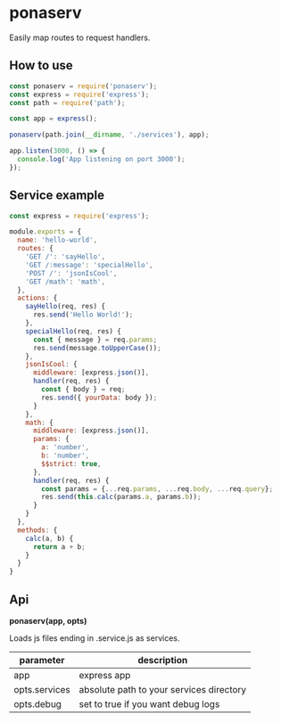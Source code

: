 # ponaserv

Easily map routes to request handlers.

## How to use

```javascript
const ponaserv = require('ponaserv');
const express = require('express');
const path = require('path');

const app = express();

ponaserv(path.join(__dirname, './services'), app);

app.listen(3000, () => {
  console.log('App listening on port 3000');
});
```

## Service example

```javascript
const express = require('express');

module.exports = {
  name: 'hello-world',
  routes: {
    'GET /': 'sayHello',
    'GET /:message': 'specialHello',
    'POST /': 'jsonIsCool',
    'GET /math': 'math',
  },
  actions: {
    sayHello(req, res) {
      res.send('Hello World!');
    },
    specialHello(req, res) {
      const { message } = req.params;
      res.send(message.toUpperCase());
    },
    jsonIsCool: {
      middleware: [express.json()],
      handler(req, res) {
        const { body } = req;
        res.send({ yourData: body });
      }
    },
    math: {
      middleware: [express.json()],
      params: {
        a: 'number',
        b: 'number',
        $$strict: true,
      },
      handler(req, res) {
        const params = {...req.params, ...req.body, ...req.query};
        res.send(this.calc(params.a, params.b));
      }
    }
  },
  methods: {
    calc(a, b) {
      return a + b;
    }
  }
}
```

## Api

**ponaserv(app, opts)**

Loads js files ending in .service.js as services.

| parameter     | description                              |
| ------------- | ---------------------------------------- |
| app           | express app                              |
| opts.services | absolute path to your services directory |
| opts.debug    | set to true if you want debug logs       |
